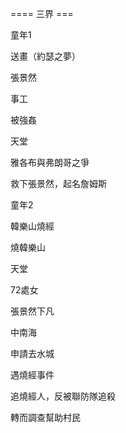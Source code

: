 ==== 三界 ===

童年1

送畫（約瑟之夢）

張景然

事工

被強姦

天堂

雅各布與弗朗哥之爭

救下張景然，起名詹姆斯

童年2

韓樂山燒經

燒韓樂山

天堂

72處女

張景然下凡

中南海

申請去水城

遇燒經事件

追燒經人，反被聯防隊追殺

轉而調查幫助村民